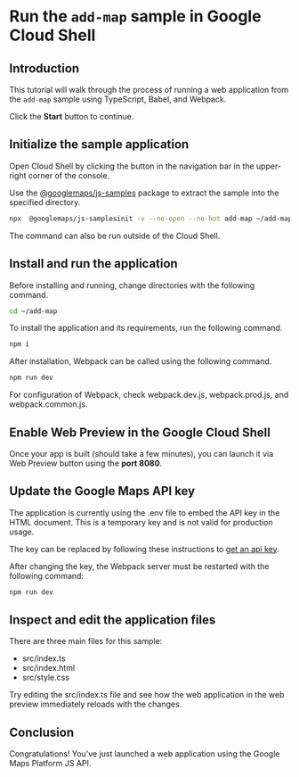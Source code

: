 # Run the `add-map` sample in Google Cloud Shell

<walkthrough-tutorial-duration duration="10"/>

## Introduction

This tutorial will walk through the process of running a web application from
the `add-map` sample using TypeScript, Babel, and Webpack.

Click the **Start** button to continue.

## Initialize the sample application

Open Cloud Shell by clicking the
<walkthrough-cloud-shell-icon></walkthrough-cloud-shell-icon> button in the
navigation bar in the upper-right corner of the console.

Use the [@googlemaps/js-samples](https://www.npmjs.com/package/@googlemaps/js-samples) package to 
extract the sample into the specified directory.

```bash
npx  @googlemaps/js-samplesinit -v --no-open --no-hot add-map ~/add-map
```

The command can also be run outside of the Cloud Shell.

## Install and run the application

Before installing and running, change directories with the following command.

```bash
cd ~/add-map
```

To install the application and its requirements, run the following command.

```bash
npm i
```

After installation, Webpack can be called using the following command.

```bash
npm run dev
```

For configuration of Webpack, check
<walkthrough-editor-open-file filePath="add-map/webpack.dev.js">webpack.dev.js</walkthrough-editor-open-file>,
<walkthrough-editor-open-file filePath="add-map/webpack.prod.js">webpack.prod.js</walkthrough-editor-open-file>,
and
<walkthrough-editor-open-file filePath="add-map/webpack.common.js">webpack.common.js</walkthrough-editor-open-file>.

## Enable Web Preview in the Google Cloud Shell

Once your app is built (should take a few minutes), you can launch it via
<walkthrough-spotlight-pointer target="cloudshell" spotlightId="devshell-web-preview-button">Web
Preview button</walkthrough-spotlight-pointer> using the **port 8080**.

## Update the Google Maps API key

The application is currently using the
<walkthrough-editor-open-file filePath="add-map/.env">.env</walkthrough-editor-open-file>
file to embed the API key in the HTML document. This is a temporary key and is
not valid for production usage.

The key can be replaced by following these instructions to
[get an api key](https://developers.google.com/maps/documentation/javascript/get-api-key).

After changing the key, the Webpack server must be restarted with the following
command:

```bash
npm run dev
```

## Inspect and edit the application files

There are three main files for this sample:

*   <walkthrough-editor-open-file filePath="add-map/src/index.ts">src/index.ts</walkthrough-editor-open-file>
*   <walkthrough-editor-open-file filePath="add-map/src/index.html">src/index.html</walkthrough-editor-open-file>
*   <walkthrough-editor-open-file filePath="add-map/src/style.css">src/style.css</walkthrough-editor-open-file>

Try editing the <walkthrough-editor-open-file filePath="add-map/src/index.ts">src/index.ts</walkthrough-editor-open-file> file and see how the web application in the web preview immediately reloads with the changes.

## Conclusion

<walkthrough-conclusion-trophy></walkthrough-conclusion-trophy>

Congratulations! You've just launched a web application using the Google Maps
Platform JS API.
